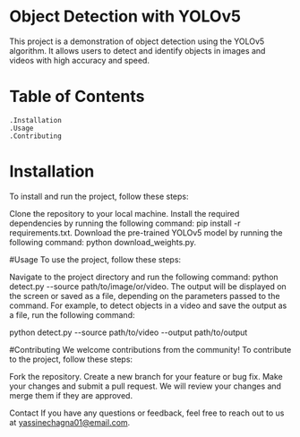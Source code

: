 # Object Detection with YOLOv5
This project is a demonstration of object detection using the YOLOv5 algorithm. It allows users to detect and identify objects in images and videos with high accuracy and speed.

# Table of Contents
    .Installation
    .Usage
    .Contributing  
    
# Installation
To install and run the project, follow these steps:

Clone the repository to your local machine.
Install the required dependencies by running the following command: pip install -r requirements.txt.
Download the pre-trained YOLOv5 model by running the following command: python download_weights.py.

#Usage
To use the project, follow these steps:

Navigate to the project directory and run the following command: python detect.py --source path/to/image/or/video.
The output will be displayed on the screen or saved as a file, depending on the parameters passed to the command.
For example, to detect objects in a video and save the output as a file, run the following command:

python detect.py --source path/to/video --output path/to/output

#Contributing
We welcome contributions from the community! To contribute to the project, follow these steps:

Fork the repository.
Create a new branch for your feature or bug fix.
Make your changes and submit a pull request.
We will review your changes and merge them if they are approved.

Contact
If you have any questions or feedback, feel free to reach out to us at yassinechagna01@email.com.
